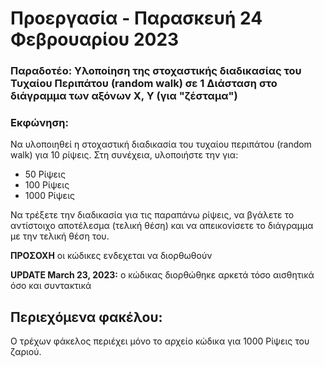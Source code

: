# Προεργασία - Παρασκευή 24 Φεβρουαρίου 2023

### Παραδοτέο: Υλοποίηση της στοχαστικής διαδικασίας του Τυχαίου Περιπάτου (random walk) σε 1 Διάσταση στο διάγραμμα των αξόνων Χ, Υ (για "ζέσταμα")

### Εκφώνηση:

Να υλοποιηθεί η στοχαστική διαδικασία του τυχαίου περιπάτου (random walk) για 10 ρίψεις.
Στη συνέχεια, υλοποιήστε την για:

  * 50 Ρίψεις
  * 100 Ρίψεις
  * 1000 Ρίψεις

Να τρέξετε την διαδικασία για τις παραπάνω ρίψεις, να βγάλετε το αντίστοιχο αποτέλεσμα (τελική θέση) και να απεικονίσετε το διάγραμμα με την τελική θέση του.

**ΠΡΟΣΟΧΗ** οι κώδικες ενδεχεται να διορθωθούν

**UPDATE March 23, 2023:** ο κώδικας διορθώθηκε αρκετά τόσο αισθητικά όσο και συντακτικά

## Περιεχόμενα φακέλου:

Ο τρέχων φάκελος περιέχει μόνο το αρχείο κώδικα για 1000 Ρίψεις του ζαριού.

